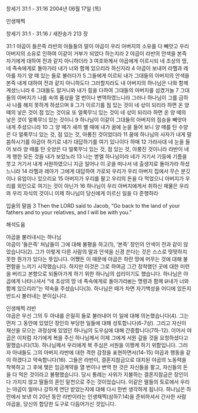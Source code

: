 창세기 31:1 - 31:16 
2004년 06월 17일 (목)

인생채찍



창세기 31:1 - 31:16 / 새찬송가 213 장


31:1 야곱이 들은즉 라반의 아들들의 말이 야곱이 우리 아버지의 소유를 다 빼앗고 우리 아버지의 소유로 인하여 이같이 거부가 되었다 하는지라 2 야곱이 라반의 안색을 본즉 자기에게 대하여 전과 같지 아니하더라 3 여호와께서 야곱에게 이르시되 네 조상의 땅, 네 족속에게로 돌아가라 내가 너와 함께 있으리라 하신지라 4 야곱이 보내어 라헬과 레아를 자기 양 떼 있는 들로 불러다가 5 그들에게 이르되 내가 그대들의 아버지의 안색을 본즉 내게 대하여 전과 같지 아니하도다 그러할지라도 내 아버지의 하나님은 나와 함께 계셨느니라 6 그대들도 알거니와 내가 힘을 다하여 그대들의 아버지를 섬겼거늘 7 그대들의 아버지가 나를 속여 품삯을 열 번이나 변역하였느니라 그러나 하나님이 그를 금하사 나를 해치 못하게 하셨으며 8 그가 이르기를 점 있는 것이 네 삯이 되리라 하면 온 양 떼의 낳은 것이 점 있는 것이요 또 얼룩무늬 있는 것이 네 삯이 되리라 하면 온 양 떼의 낳은 것이 얼룩무늬 있는 것이니 9 하나님이 이같이 그대들의 아버지의 짐승을 빼앗아 내게 주셨으니라 10 그 양 떼가 새끼 밸 때에 내가 꿈에 눈을 들어 보니 양 떼를 탄 수양은 다 얼룩무늬 있는 것, 점 있는 것, 아롱진 것이었더라 11 꿈에 하나님의 사자가 내게 말씀하시기를 야곱아 하기로 내가 대답하기를 여기 있나이다 하매 12 가라사대 네 눈을 들어 보라 양 떼를 탄 숫양은 다 얼룩무늬 있는 것, 점 있는 것, 아롱진 것이니라 라반이 네게 행한 모든 것을 내가 보았노라 13 나는 벧엘 하나님이라 네가 거기서 기둥에 기름을 붓고 거기서 내게 서원하였으니 지금 일어나 이 곳을 떠나서 네 출생지로 돌아가라 하셨느니라 14 라헬과 레아가 그에게 대답하여 가로되 우리가 우리 아버지 집에서 무슨 분깃이나 유업이나 있으리요 15 아버지가 우리를 팔고 우리의 돈을 다 먹었으니 아버지가 우리를 외인으로 여기는 것이 아닌가 16 하나님이 우리 아버지에게서 취하신 재물은 우리와 우리 자식의 것이니 이제 하나님이 당신에게 이르신 일을 다 준행하라 

입술의 말씀 
3 Then the LORD said to Jacob, “Go back to the land of your fathers and to your relatives, and I will be with you.”

해석도움





야곱을 불러내시는 하나님  
야곱이 ‘들은즉’ 처남들이 그에 대해 불평을 하고(1), ‘본즉’ 장인의 안색이 전과 같이 않았습니다(2). 그가 이렇게 다른 사람의 말과 안색을 신경 쓴다는 것은 스스로 떳떳하지 못한 뭔가가 있다는 뜻입니다. 어쨌든 이 때문에 야곱은 하란 땅에 머무는 것에 대해 불편함을 느끼기 시작했습니다. 하지만 이것은 그로 하여금 그간 정착했던 곳에 대한 미련을 버리고 본향으로 되돌아가게 하기 위한 하나님의 섭리이기도 했습니다. 하나님은 야곱에게 나타나셔서 “네 조상의 땅 네 족속에게로 돌아가라ꡓ는 명령과 함께 ꡒ내가 너와 함께 있으리라”는 약속을 주셨습니다(3). 하나님은 때가 차면 자기백성을 어디에 있든지 반드시 불러내는 분이십니다.  

인생채찍 라반  
야곱은 우선 그의 두 아내를 은밀히 들로 불러내어 이 일에 대해 의논했습니다(4). 그는 먼저 그 동안에 있었던 장인의 부당한 일들에 대해 성토합니다(6-7상). 그리고 자신이 재산을 모으는 과정상에 있었던 하나님의 도우심에 대해 간증합니다(7하-12). 이어서 야곱은 이처럼 자기에게 복을 주신 하나님께서 이제 그에게 서원 갚을 것을 요청하셨다고 말했습니다(13). 하나님께서 우리에게 복 주심은 서원을 이행케 하기 위함입니다. 그러자 아내들도 그의 아버지 라반에 대한 격한 감정을 표현하면서(14-15) 야곱과 행동을 같이 하겠다고 약속합니다(16). 그들은 라반이, 결혼지참금으로 대치된 야곱의 노동력을 착복하고 그 후에 맺은 임금계약을 열 번이나 변역 한 것은 자신들을 팔고, 자신들의 돈을 다 먹은 것이라고 불평했습니다. 당시 통례는 사위가 지불하는 결혼지참금은 장인이 다 가지지 않고 딸들의 혼인 밑천으로 주는 것이었습니다. 이같은 딸들의 토로에서 우리는 야곱이 얼마나 강하게 연단 받았는지에 대해 다시 한번 생각하게 됩니다. 하나님은 하란에서 보낸 이 20년 동안 라반이라는 인생채찍(삼하7:14)을 준비하셔서 간사한 사람 야곱을, 당신의 합당한 도구로 다듬어가신 것입니다.
